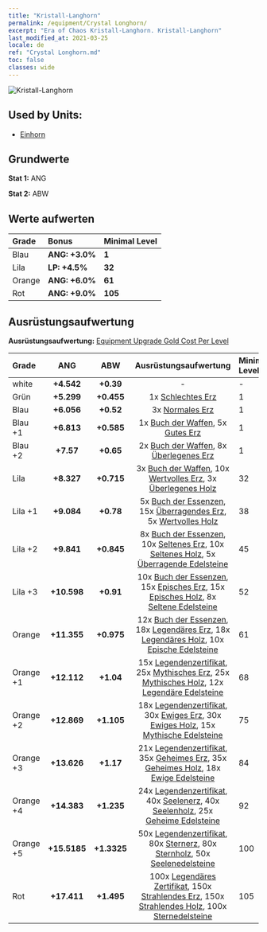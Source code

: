 ```yaml
---
title: "Kristall-Langhorn"
permalink: /equipment/Crystal Longhorn/
excerpt: "Era of Chaos Kristall-Langhorn. Kristall-Langhorn"
last_modified_at: 2021-03-25
locale: de
ref: "Crystal Longhorn.md"
toc: false
classes: wide
---
```


  ![Kristall-Langhorn](/images/e/e_2061.png)

## Used by Units:

* [Einhorn](/de/units/Unicorn/) 


## Grundwerte
 **Stat 1:** ANG

 **Stat 2:** ABW

## Werte aufwerten

  |     Grade    |   Bonus | Minimal Level | 
  |:-------------|:--------|:--------------| 
  | Blau | **ANG: +3.0%** | **1** | 
  | Lila | **LP: +4.5%** | **32** | 
  | Orange | **ANG: +6.0%** | **61** | 
  | Rot | **ANG: +9.0%** | **105** | 


## Ausrüstungsaufwertung
 **Ausrüstungsaufwertung:** [Equipment Upgrade Gold Cost Per Level](/equipment/EquipmentUpgradeCostPerLevel/) 

  |          Grade      | ANG | ABW | Ausrüstungsaufwertung | Minimal Level |
  |:--------------------|:---------:|:---------:|:----------------:|:--------------|
  | white | **+4.542** | **+0.39** | - | - |
  | Grün | **+5.299** | **+0.455** | 1x [Schlechtes Erz](/de/Items/mat_1/) | 1 |
  | Blau | **+6.056** | **+0.52** | 3x [Normales Erz](/de/Items/mat_6/) | 1 |
  | Blau +1 | **+6.813** | **+0.585** | 1x [Buch der Waffen](/de/Items/mat_18/), 5x [Gutes Erz](/de/Items/mat_12/) | 1 |
  | Blau +2 | **+7.57** | **+0.65** | 2x [Buch der Waffen](/de/Items/mat_25/), 8x [Überlegenes Erz](/de/Items/mat_19/) | 1 |
  | Lila | **+8.327** | **+0.715** | 3x [Buch der Waffen](/de/Items/mat_32/), 10x [Wertvolles Erz](/de/Items/mat_26/), 3x [Überlegenes Holz](/de/Items/mat_20/) | 32 |
  | Lila +1 | **+9.084** | **+0.78** | 5x [Buch der Essenzen](/de/Items/mat_39/), 15x [Überragendes Erz](/de/Items/mat_33/), 5x [Wertvolles Holz](/de/Items/mat_27/) | 38 |
  | Lila +2 | **+9.841** | **+0.845** | 8x [Buch der Essenzen](/de/Items/mat_46/), 10x [Seltenes Erz](/de/Items/mat_40/), 10x [Seltenes Holz](/de/Items/mat_41/), 5x [Überragende Edelsteine](/de/Items/mat_37/) | 45 |
  | Lila +3 | **+10.598** | **+0.91** | 10x [Buch der Essenzen](/de/Items/mat_53/), 15x [Episches Erz](/de/Items/mat_47/), 15x [Episches Holz](/de/Items/mat_48/), 8x [Seltene Edelsteine](/de/Items/mat_44/) | 52 |
  | Orange | **+11.355** | **+0.975** | 12x [Buch der Essenzen](/de/Items/mat_60/), 18x [Legendäres Erz](/de/Items/mat_54/), 18x [Legendäres Holz](/de/Items/mat_55/), 10x [Epische Edelsteine](/de/Items/mat_51/) | 61 |
  | Orange +1 | **+12.112** | **+1.04** | 15x [Legendenzertifikat](/de/Items/mat_67/), 25x [Mythisches Erz](/de/Items/mat_61/), 25x [Mythisches Holz](/de/Items/mat_62/), 12x [Legendäre Edelsteine](/de/Items/mat_58/) | 68 |
  | Orange +2 | **+12.869** | **+1.105** | 18x [Legendenzertifikat](/de/Items/mat_74/), 30x [Ewiges Erz](/de/Items/mat_68/), 30x [Ewiges Holz](/de/Items/mat_69/), 15x [Mythische Edelsteine](/de/Items/mat_65/) | 75 |
  | Orange +3 | **+13.626** | **+1.17** | 21x [Legendenzertifikat](/de/Items/mat_81/), 35x [Geheimes Erz](/de/Items/mat_75/), 35x [Geheimes Holz](/de/Items/mat_76/), 18x [Ewige Edelsteine](/de/Items/mat_72/) | 84 |
  | Orange +4 | **+14.383** | **+1.235** | 24x [Legendenzertifikat](/de/Items/mat_88/), 40x [Seelenerz](/de/Items/mat_82/), 40x [Seelenholz](/de/Items/mat_83/), 25x [Geheime Edelsteine](/de/Items/mat_79/) | 92 |
  | Orange +5 | **+15.5185** | **+1.3325** | 50x [Legendenzertifikat](/de/Items/mat_95/), 80x [Sternerz](/de/Items/mat_89/), 80x [Sternholz](/de/Items/mat_90/), 50x [Seelenedelsteine](/de/Items/mat_86/) | 100 |
  | Rot | **+17.411** | **+1.495** | 100x [Legendäres Zertifikat](/de/Items/mat_102/), 150x [Strahlendes Erz](/de/Items/mat_96/), 150x [Strahlendes Holz](/de/Items/mat_97/), 100x [Sternedelsteine](/de/Items/mat_93/) | 105 |

